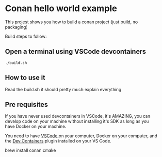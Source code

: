 #  Conan hello world example

This projest shows you how to build a conan project (just build, no packaging)

Build steps to follow: 

## Open a terminal using VSCode devcontainers
    ./build.sh

## How to use it
Read the build.sh it should pretty much explain everything

## Pre requisites

If you have never used devcontainers in VSCode, it's AMAZING, you can develop code on your machine without installing it's SDK as long as you have Docker on your machine. 

You need to have 
[VSCode ](https://code.visualstudio.com/) on your computer,
Docker on your computer, and the 
[Dev Containers](https://marketplace.visualstudio.com/items?itemName=ms-vscode-remote.remote-containers) plugin installed on your VS Code.



brew install conan cmake
